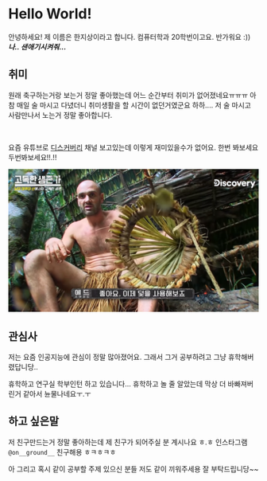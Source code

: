 # Hello World!
안녕하세요! 제 이름은 한지상이라고 합니다. 컴퓨터학과 20학번이고요. 반가워요 :))
***나.. 샌애기시켜줘...***

## 취미
원래 축구하는거랑 보는거 정말 좋아했는데 어느 순간부터 취미가 없어졌네요ㅠㅠㅠ 아참 매일 술 마시고 다녔더니 취미생활을 할 시간이 없던거였군요 하하.... 저 술 마시고 사람만나서 노는거 정말 좋아합니다. 

<br>

요즘 유튜브로 [디스커버리](https://www.youtube.com/channel/UCI6bxkc4WHwIHLis1Hg2jTw) 채널 보고있는데 이렇게 재미있을수가 없어요. 한번 봐보세요 두번봐보세요!!.!!

![](170af0a21b817fc3a.png)

## 관심사
저는 요즘 인공지능에 관심이 정말 많아졌어요. 그래서 그거 공부하려고 그냥 휴학해버렸답니당..

휴학하고 연구실 학부인턴 하고 있습니다... 휴학하고 놀 줄 알았는데 막상 더 바빠져버린거 같아서 뉸물나네요ㅜ.ㅜ

## 하고 싶은말
저 친구만드는거 정말 좋아하는데 제 친구가 되어주실 분 계시나요 ㅎ.ㅎ
인스타그램 `@on__ground__` 친구해용 ㅎㅋㅎㅋㅎ

아 그리고 혹시 같이 공부할 주제 있으신 분들 저도 같이 끼워주세용
잘 부탁드립니당~~
